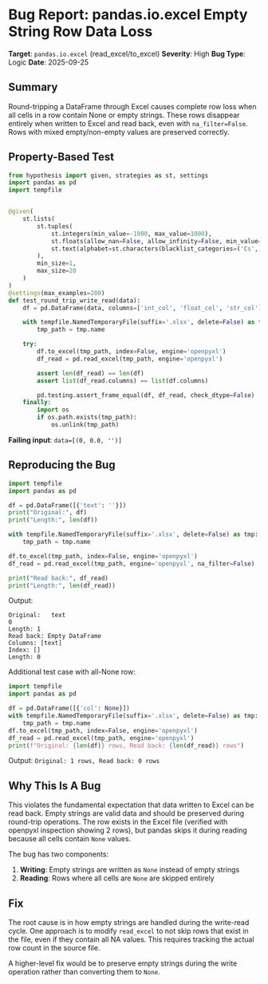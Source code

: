 # Bug Report: pandas.io.excel Empty String Row Data Loss

**Target**: `pandas.io.excel` (read_excel/to_excel)
**Severity**: High
**Bug Type**: Logic
**Date**: 2025-09-25

## Summary

Round-tripping a DataFrame through Excel causes complete row loss when all cells in a row contain None or empty strings. These rows disappear entirely when written to Excel and read back, even with `na_filter=False`. Rows with mixed empty/non-empty values are preserved correctly.

## Property-Based Test

```python
from hypothesis import given, strategies as st, settings
import pandas as pd
import tempfile


@given(
    st.lists(
        st.tuples(
            st.integers(min_value=-1000, max_value=1000),
            st.floats(allow_nan=False, allow_infinity=False, min_value=-1e6, max_value=1e6),
            st.text(alphabet=st.characters(blacklist_categories=('Cs',)), min_size=0, max_size=50)
        ),
        min_size=1,
        max_size=20
    )
)
@settings(max_examples=200)
def test_round_trip_write_read(data):
    df = pd.DataFrame(data, columns=['int_col', 'float_col', 'str_col'])

    with tempfile.NamedTemporaryFile(suffix='.xlsx', delete=False) as tmp:
        tmp_path = tmp.name

    try:
        df.to_excel(tmp_path, index=False, engine='openpyxl')
        df_read = pd.read_excel(tmp_path, engine='openpyxl')

        assert len(df_read) == len(df)
        assert list(df_read.columns) == list(df.columns)

        pd.testing.assert_frame_equal(df, df_read, check_dtype=False)
    finally:
        import os
        if os.path.exists(tmp_path):
            os.unlink(tmp_path)
```

**Failing input**: `data=[(0, 0.0, '')]`

## Reproducing the Bug

```python
import tempfile
import pandas as pd

df = pd.DataFrame([{'text': ''}])
print("Original:", df)
print("Length:", len(df))

with tempfile.NamedTemporaryFile(suffix='.xlsx', delete=False) as tmp:
    tmp_path = tmp.name

df.to_excel(tmp_path, index=False, engine='openpyxl')
df_read = pd.read_excel(tmp_path, engine='openpyxl', na_filter=False)

print("Read back:", df_read)
print("Length:", len(df_read))
```

Output:
```
Original:   text
0
Length: 1
Read back: Empty DataFrame
Columns: [text]
Index: []
Length: 0
```

Additional test case with all-None row:
```python
import tempfile
import pandas as pd

df = pd.DataFrame([{'col': None}])
with tempfile.NamedTemporaryFile(suffix='.xlsx', delete=False) as tmp:
    tmp_path = tmp.name
df.to_excel(tmp_path, index=False, engine='openpyxl')
df_read = pd.read_excel(tmp_path, engine='openpyxl')
print(f"Original: {len(df)} rows, Read back: {len(df_read)} rows")
```
Output: `Original: 1 rows, Read back: 0 rows`

## Why This Is A Bug

This violates the fundamental expectation that data written to Excel can be read back. Empty strings are valid data and should be preserved during round-trip operations. The row exists in the Excel file (verified with openpyxl inspection showing 2 rows), but pandas skips it during reading because all cells contain `None` values.

The bug has two components:
1. **Writing**: Empty strings are written as `None` instead of empty strings
2. **Reading**: Rows where all cells are `None` are skipped entirely

## Fix

The root cause is in how empty strings are handled during the write-read cycle. One approach is to modify `read_excel` to not skip rows that exist in the file, even if they contain all NA values. This requires tracking the actual row count in the source file.

A higher-level fix would be to preserve empty strings during the write operation rather than converting them to `None`.